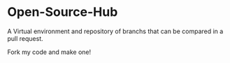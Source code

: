 # Open-Source-Hub
A Virtual environment and repository of branchs that can be compared in a pull request.



Fork my code and make one!
